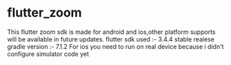 # flutter_zoom
 This flutter zoom sdk is made for android and ios,other platform supports will be available in future updates.
 flutter sdk used :- 3.4.4 stable realese
 gradle version :- 7.1.2
 For ios you need to run on real device because i didn't configure simulator code yet 
